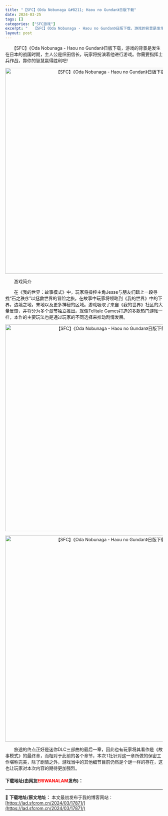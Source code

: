 ```yaml
---
title: "【SFC】《Oda Nobunaga &#8211; Haou no Gundan》日版下载"
date: 2024-03-25
tags: []
categories: ["SFC游戏"]
excerpt: "　　【SFC】《Oda Nobunaga - Haou no Gundan》日版下载，游戏的背景是发生在日本的战国时期，主人公是织田信长，玩家将扮演着他进行游戏。你需要指挥士兵作战，靠你的智慧赢得胜利吧! 　　游戏简介 　　在《我的世界：故事模式》中，玩家将操控主角Jesse与朋友们踏上一段寻找&amp;l&hellip;"
layout: post
---
```


 <p>　　【SFC】《Oda Nobunaga - Haou no Gundan》日版下载，游戏的背景是发生在日本的战国时期，主人公是织田信长，玩家将扮演着他进行游戏。你需要指挥士兵作战，靠你的智慧赢得胜利吧!</p> <p align="center"><img align="" border="0" src="https://lad.sfcrom.cn/wp-content/uploads/2024/03/20240325_6600c40a71948.png" width="657" alt="【SFC】《Oda Nobunaga - Haou no Gundan》日版下载" /></p> <p>　　游戏简介</p> <p>　　在《我的世界：故事模式》中，玩家将操控主角Jesse与朋友们踏上一段寻找&ldquo;石之秩序&rdquo;以拯救世界的冒险之旅。在故事中玩家将领略到《我的世界》中的下界，边境之地，末地以及更多神秘的区域。游戏吸取了来自《我的世界》社区的大量反馈，并将分为多个章节独立推出。就像Telltale Games打造的多款热门游戏一样，本作的主要玩法也是通过玩家的不同选择来推动剧情发展。</p> <p align="center"><img align="" border="0" src="https://lad.sfcrom.cn/wp-content/uploads/2024/03/20240325_6600c40ba293d.png" width="660" alt="【SFC】《Oda Nobunaga - Haou no Gundan》日版下载" /></p> <p align="center"><img align="" border="0" src="https://lad.sfcrom.cn/wp-content/uploads/2024/03/20240325_6600c40ce4067.png" width="658" alt="【SFC】《Oda Nobunaga - Haou no Gundan》日版下载" /></p> <p>　　旅途的终点正好是迷你DLC三部曲的最后一章，因此也有玩家将其看作是《故事模式》的最终章，而相对于此前的各个章节，本次T社针对这一章所做的保密工作堪称完美，除了剧情之外，游戏当中的其他细节目前仍然是个谜一样的存在，这也让玩家对本次内容的期待更加强烈。</p> <p><h4>下载地址(由网友<font color="red">ERIWANALAM</font>发布)：</h4></p> 

---
📖 **下载地址/原文地址：** 本文最初发布于我的博客网站：[https://lad.sfcrom.cn/2024/03/17871/](https://lad.sfcrom.cn/2024/03/17871/)
